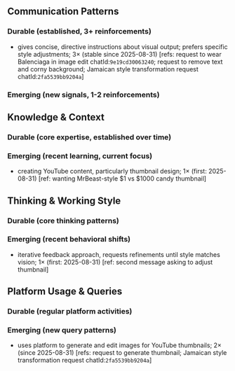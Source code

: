 ## Communication Patterns
### Durable (established, 3+ reinforcements)
- gives concise, directive instructions about visual output; prefers specific style adjustments; 3× (stable since 2025-08-31) [refs: request to wear Balenciaga in image edit chatId:`9e19cd30063240`; request to remove text and corny background; Jamaican style transformation request chatId:`2fa5539bb9204a`]

### Emerging (new signals, 1-2 reinforcements)

## Knowledge & Context
### Durable (core expertise, established over time)

### Emerging (recent learning, current focus)
- creating YouTube content, particularly thumbnail design; 1× (first: 2025-08-31) [ref: wanting MrBeast-style $1 vs $1000 candy thumbnail]

## Thinking & Working Style
### Durable (core thinking patterns)

### Emerging (recent behavioral shifts)
- iterative feedback approach, requests refinements until style matches vision; 1× (first: 2025-08-31) [ref: second message asking to adjust thumbnail]

## Platform Usage & Queries
### Durable (regular platform activities)

### Emerging (new query patterns)
- uses platform to generate and edit images for YouTube thumbnails; 2× (since 2025-08-31) [refs: request to generate thumbnail; Jamaican style transformation request chatId:`2fa5539bb9204a`]